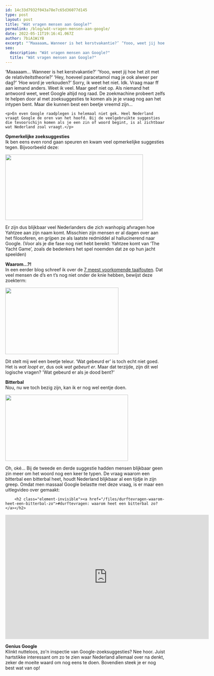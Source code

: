 ```yaml
---
id: 14c33d7932f043a78e7c65d36077d145
type: post
layout: post
title: "Wát vragen mensen aan Google?"
permalink: /blog/wát-vragen-mensen-aan-google/
date: 2022-05-11T19:16:41.067Z
author: 7biA1WiYB
excerpt: "‘Maaaaam… Wanneer is het kerstvakantie?’ ‘Yooo, weet jij hoe het zit met de relativiteitstheorie?’ ‘Hey, hoeveel paracetamol mag je ook alweer per dag?’ ‘Hoe word je verkouden?’ Sorry, ik weet het niet. Idk. Vraag maar ff aan iemand anders. Weet ik veel. Maar geef niet op. Als niemand het antwoord weet, weet Google altijd nog raad. De zoekmachine probeert zelfs te helpen door al met zoeksuggesties te komen als je je vraag nog aan het intypen bent. Maar die kunnen best een beetje vreemd zijn...  "
seo:
  description: "Wát vragen mensen aan Google?"
  title: "Wát vragen mensen aan Google?"
---
```

‘Maaaaam… Wanneer is het kerstvakantie?’ ‘Yooo, weet jij hoe het zit met de relativiteitstheorie?’ ‘Hey, hoeveel paracetamol mag je ook alweer per dag?’ ‘Hoe word je verkouden?’ Sorry, ik weet het niet. Idk. Vraag maar ff aan iemand anders. Weet ik veel. Maar geef niet op. Als niemand het antwoord weet, weet Google altijd nog raad. De zoekmachine probeert zelfs te helpen door al met zoeksuggesties te komen als je je vraag nog aan het intypen bent. Maar die kunnen best een beetje vreemd zijn...  

    <p>En even Google raadplegen is helemaal niet gek. Heel Nederland vraagt Google de oren van het hoofd. Bij de veelgebruikte suggesties die tevoorschijn komen als je een zin of woord begint, is al zichtbaar wat Nederland zoal vraagt.</p>
<p><strong>Opmerkelijke zoeksuggesties</strong><br>Ik ben eens even rond gaan speuren en kwam veel opmerkelijke suggesties tegen. Bijvoorbeeld deze:</p>
<p><div class="media media-element-container media-default"><div id="file-6483" class="file file-image file-image-png">

        
  
  <div class="content">
    <img height="206" width="433" class="media-element file-default" src="https://7dagen.netlify.app/sites/default/files/1%20screen1.png" alt="">  </div>

  
</div>
</div>
<p>Er zijn dus blijkbaar veel Nederlanders die zich wanhopig afvragen hoe Yahtzee aan zijn naam komt. Misschien zijn mensen er al dagen over aan het filosoferen, en grijpen ze als laatste redmiddel al hallucinerend naar Google. (Voor als je die fase nog niet hebt bereikt: Yahtzee komt van ‘The Yacht Game’, zoals de bedenkers het spel noemden dat ze op hun jacht speelden)</p>
<p><strong>Waarom…?!</strong><br>In een eerder blog schreef ik over de <a href="https://7dagen.netlify.app/taalfouten">7 meest voorkomende taalfouten</a>. Dat veel mensen de d’s en t’s nog niet onder de knie hebben, bewijst deze zoekterm:</p>
<p><div class="media media-element-container media-default"><div id="file-6480" class="file file-image file-image-png">

        
  
  <div class="content">
    <img height="209" width="356" class="media-element file-default" src="https://7dagen.netlify.app/sites/default/files/screen3.png" alt="">  </div>

  
</div>
</div>
<p>Dit stelt mij wel een beetje teleur. ‘Wat gebeurd er’ is toch echt niet goed. Het is <em>wat loopt er</em>, dus ook <em>wat gebeurt er</em>. Maar dat terzijde, zijn dit wel logische vragen? 'Wat gebeurd er als je dood bent?'</p>
<p><strong>Bitterbal</strong><br>Nou, nu we toch bezig zijn, kan ik er nog wel eentje doen.</p>
<p><div class="media media-element-container media-default"><div id="file-6482" class="file file-image file-image-png">

        
  
  <div class="content">
    <img height="208" width="386" class="media-element file-default" src="https://7dagen.netlify.app/sites/default/files/screen2_0.png" alt="">  </div>

  
</div>
</div>
<p>Oh, oké… Bij de tweede en derde suggestie hadden mensen blijkbaar geen zin meer om het woord nog een keer te typen. De vraag waarom een bitterbal een bitterbal heet, houdt Nederland blijkbaar al een tijdje in zijn greep. Omdat men massaal Google belastte met deze vraag, is er maar een uitlegvideo over gemaakt:</p>
<p><div class="media media-element-container media-default"><div id="file-6484" class="file file-video file-video-youtube">

        <h2 class="element-invisible"><a href="/files/durftevragen-waarom-heet-een-bitterbal-zo">#durftevragen: waarom heet een bitterbal zo?</a></h2>
    
  
  <div class="content">
    <div class="media-youtube-video media-element file-default media-youtube-1">
  <iframe class="media-youtube-player" width="640" height="390" title="#durftevragen: waarom heet een bitterbal zo?" src="https://www.youtube.com/embed/37poWRLPiwY?wmode=opaque&controls=" name="#durftevragen: waarom heet een bitterbal zo?" frameborder="0" allowfullscreen="">Video van #durftevragen: waarom heet een bitterbal zo?</iframe>
</div>
  </div>

  
</div>
</div>
<p><strong>Genius Google</strong><br>Klinkt nutteloos, zo'n inspectie van Google-zoeksuggesties? Nee hoor. Juist hartstikke interessant om zo te zien waar Nederland allemaal over na denkt, zeker de moeite waard om nog eens te doen. Bovendien steek je er nog best wat van op!</p>  

